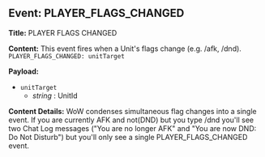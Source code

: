 ## Event: PLAYER_FLAGS_CHANGED

**Title:** PLAYER FLAGS CHANGED

**Content:**
This event fires when a Unit's flags change (e.g. /afk, /dnd).
`PLAYER_FLAGS_CHANGED: unitTarget`

**Payload:**
- `unitTarget`
  - *string* : UnitId

**Content Details:**
WoW condenses simultaneous flag changes into a single event. If you are currently AFK and not(DND) but you type /dnd you'll see two Chat Log messages ("You are no longer AFK" and "You are now DND: Do Not Disturb") but you'll only see a single PLAYER_FLAGS_CHANGED event.